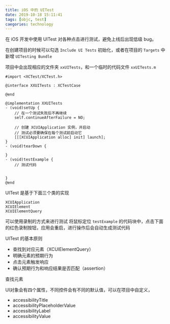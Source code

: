 ```yaml
---
title: iOS 中的 UITest
date: 2019-10-18 15:11:41
tags: [objc, test]
caegories: technology
---
```


在 iOS 开发中使用 UITest 对各种点击进行测试，避免上线后出现低级 bug。
<!-- more -->

在创建项目的时候可以勾选 `Include UI Tests` 初始化，或者在项目的 `Targets` 中新增 `UITesting Bundle`

项目中会出现相应的文件夹 `xxUITests`，和一个临时的代码文件 `xxUITests.m`

```
#import <XCTest/XCTest.h>

@interface XXUITests : XCTestCase

@end

@implementation XXUITests
- (void)setUp {
    // 在一个测试失败后不再继续
    self.continueAfterFailure = NO;

    // 创建 XCUIApplication 实例，并启动
    // 测试必须要确保在每个测试前启动它
    [[[XCUIApplication alloc] init] launch];
}
- (void)tearDown {
    
}
- (void)testExample {
    // 测试代码


}
@end
```

UITest 是基于下面三个类的实现
```
XCUIApplication
XCUIElement
XCUIElementQuery
```

可以使用录制的方式来进行测试
将鼠标定位 `testExample` 的代码块中，点击下面的红色录制按钮，应用会重启，进行操作后会自动生成测试代码



UITest 的基本原则

- 查找到对应元素（XCUIElementQuery）
- 明确元素的预期行为
- 点击元素触发响应
- 确认预期行为和响应结果是否匹配（assertion）


查找元素

UI对象会有四个属性，不同控件会有不同的默认值，可以在项目中自定义，

- accessibilityTitle
- accessibilityPlaceholderValue
- accessibilityLabel
- accessibilityValue




